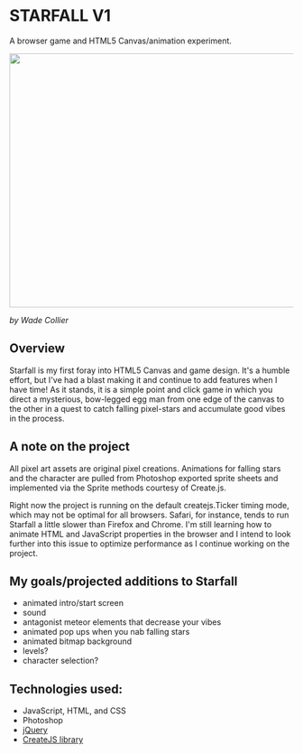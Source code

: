 # STARFALL V1

A browser game and HTML5 Canvas/animation experiment.

<p align='center'>
    <img width='600' height='450'src='https://i.imgur.com/8nV5f4O.png'>	
</p>

*by Wade Collier*

## Overview

Starfall is my first foray into HTML5 Canvas and game design. It's a humble effort, but I've had a blast making it and continue to add features when I have time! As it stands, it is a simple point and click game in which you direct a mysterious, bow-legged egg man from one edge of the canvas to the other in a quest to catch falling pixel-stars and accumulate good vibes in the process.

## A note on the project

All pixel art assets are original pixel creations. Animations for falling stars and the character are pulled from Photoshop exported sprite sheets and implemented via the Sprite methods courtesy of Create.js.

Right now the project is running on the default createjs.Ticker timing mode, which may not be optimal for all browsers. Safari, for instance, tends to run Starfall a little slower than Firefox and Chrome. I'm still learning how to animate HTML and JavaScript properties in the browser and I intend to look further into this issue to optimize performance as I continue working on the project.

## My goals/projected additions to Starfall

* animated intro/start screen
* sound
* antagonist meteor elements that decrease your vibes
* animated pop ups when you nab falling stars
* animated bitmap background
* levels?
* character selection?

## Technologies used:

 * JavaScript, HTML, and CSS
 * Photoshop
 * [jQuery](https://jquery.com/)
 * [CreateJS library](https://createjs.com/)